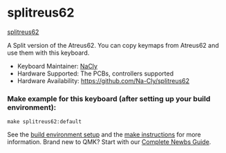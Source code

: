 # splitreus62

[splitreus62](https://imgur.com/xMhkjio)

A Split version of the Atreus62. You can copy keymaps from Atreus62 and use them with this keyboard.

* Keyboard Maintainer: [NaCly](https://github.com/Na-Cly)
* Hardware Supported: The PCBs, controllers supported
* Hardware Availability: https://github.com/Na-Cly/splitreus62 
### Make example for this keyboard (after setting up your build environment):

    make splitreus62:default

See the [build environment setup](https://docs.qmk.fm/#/getting_started_build_tools) and the [make instructions](https://docs.qmk.fm/#/getting_started_make_guide) for more information. Brand new to QMK? Start with our [Complete Newbs Guide](https://docs.qmk.fm/#/newbs).
